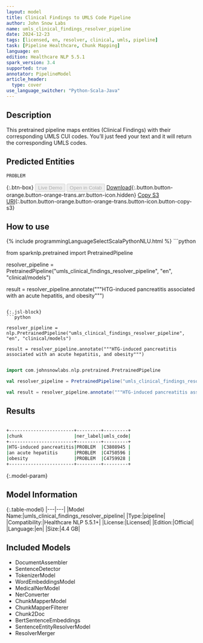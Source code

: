 ```yaml
---
layout: model
title: Clinical Findings to UMLS Code Pipeline
author: John Snow Labs
name: umls_clinical_findings_resolver_pipeline
date: 2024-12-23
tags: [licensed, en, resolver, clinical, umls, pipeline]
task: [Pipeline Healthcare, Chunk Mapping]
language: en
edition: Healthcare NLP 5.5.1
spark_version: 3.4
supported: true
annotator: PipelineModel
article_header:
  type: cover
use_language_switcher: "Python-Scala-Java"
---
```


## Description

This pretrained pipeline maps entities (Clinical Findings) with their corresponding UMLS CUI codes. You’ll just feed your text and it will return the corresponding UMLS codes.

## Predicted Entities

`PROBLEM`

{:.btn-box}
<button class="button button-orange" disabled>Live Demo</button>
<button class="button button-orange" disabled>Open in Colab</button>
[Download](https://s3.amazonaws.com/auxdata.johnsnowlabs.com/clinical/models/umls_clinical_findings_resolver_pipeline_en_5.5.1_3.4_1734987348525.zip){:.button.button-orange.button-orange-trans.arr.button-icon.hidden}
[Copy S3 URI](s3://auxdata.johnsnowlabs.com/clinical/models/umls_clinical_findings_resolver_pipeline_en_5.5.1_3.4_1734987348525.zip){:.button.button-orange.button-orange-trans.button-icon.button-copy-s3}

## How to use



<div class="tabs-box" markdown="1">
{% include programmingLanguageSelectScalaPythonNLU.html %}
```python

from sparknlp.pretrained import PretrainedPipeline

resolver_pipeline = PretrainedPipeline("umls_clinical_findings_resolver_pipeline", "en", "clinical/models")

result = resolver_pipeline.annotate("""HTG-induced pancreatitis associated with an acute hepatitis, and obesity""")

```

{:.jsl-block}
```python

resolver_pipeline = nlp.PretrainedPipeline("umls_clinical_findings_resolver_pipeline", "en", "clinical/models")

result = resolver_pipeline.annotate("""HTG-induced pancreatitis associated with an acute hepatitis, and obesity""")

```
```scala

import com.johnsnowlabs.nlp.pretrained.PretrainedPipeline

val resolver_pipeline = PretrainedPipeline("umls_clinical_findings_resolver_pipeline", "en", "clinical/models")

val result = resolver_pipeline.annotate("""HTG-induced pancreatitis associated with an acute hepatitis, and obesity""")

```
</div>

## Results

```bash

+------------------------+---------+---------+
|chunk                   |ner_label|umls_code|
+------------------------+---------+---------+
|HTG-induced pancreatitis|PROBLEM  |C3808945 |
|an acute hepatitis      |PROBLEM  |C4750596 |
|obesity                 |PROBLEM  |C4759928 |
+------------------------+---------+---------+

```

{:.model-param}
## Model Information

{:.table-model}
|---|---|
|Model Name:|umls_clinical_findings_resolver_pipeline|
|Type:|pipeline|
|Compatibility:|Healthcare NLP 5.5.1+|
|License:|Licensed|
|Edition:|Official|
|Language:|en|
|Size:|4.4 GB|

## Included Models

- DocumentAssembler
- SentenceDetector
- TokenizerModel
- WordEmbeddingsModel
- MedicalNerModel
- NerConverter
- ChunkMapperModel
- ChunkMapperFilterer
- Chunk2Doc
- BertSentenceEmbeddings
- SentenceEntityResolverModel
- ResolverMerger